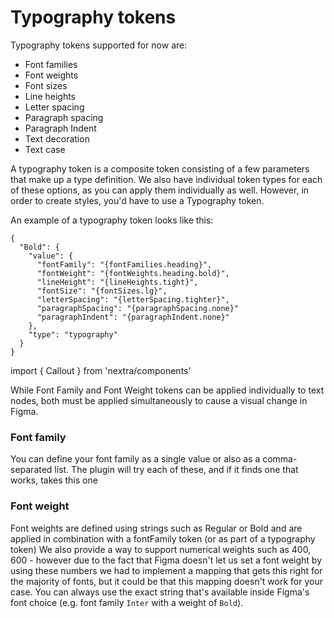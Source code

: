# Typography tokens

Typography tokens supported for now are:
- Font families
- Font weights
- Font sizes
- Line heights
- Letter spacing
- Paragraph spacing
- Paragraph Indent
- Text decoration
- Text case

A typography token is a composite token consisting of a few parameters that make up a type definition. We also have individual token types for each of these options, as you can apply them individually as well. However, in order to create styles, you'd have to use a Typography token.

An example of a typography token looks like this:

```
{
  "Bold": {
    "value": {
      "fontFamily": "{fontFamilies.heading}",
      "fontWeight": "{fontWeights.heading.bold}",
      "lineHeight": "{lineHeights.tight}",
      "fontSize": "{fontSizes.lg}",
      "letterSpacing": "{letterSpacing.tighter}",
      "paragraphSpacing": "{paragraphSpacing.none}"
      "paragraphIndent": "{paragraphIndent.none}"
    },
    "type": "typography"
  }
}
```


import { Callout } from 'nextra/components'

<Callout emoji="⚠️">
  While Font Family and Font Weight tokens can be applied individually to text nodes, both must be applied simultaneously to cause a visual change in Figma. 
</Callout> 

### Font family

You can define your font family as a single value or also as a comma-separated list. The plugin will try each of these, and if it finds one that works, takes this one

### Font weight

Font weights are defined using strings such as Regular or Bold and are applied in combination with a fontFamily token (or as part of a typography token) We also provide a way to support numerical weights such as 400, 600 - however due to the fact that Figma doesn't let us set a font weight by using these numbers we had to implement a mapping that gets this right for the majority of fonts, but it could be that this mapping doesn't work for your case. You can always use the exact string that's available inside Figma's font choice (e.g. font family `Inter` with a weight of `Bold`).

